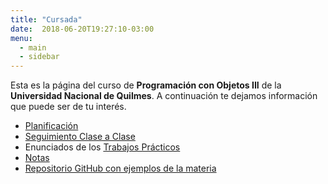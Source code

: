 ```yaml
---
title: "Cursada"
date:  2018-06-20T19:27:10-03:00
menu:
  - main
  - sidebar
---
```



Esta es la página del curso de **Programación con Objetos III** de la **Universidad Nacional de Quilmes**. A continuación te dejamos información que puede ser de tu interés. 

* [Planificación](../unq-planificacion)
* [Seguimiento Clase a Clase](https://github.com/unq-objetos3-alumnos/bitacoras-2017s1)
* Enunciados de los [Trabajos Prácticos](../tps-2014-c1)
* [Notas](../unq-notas-unq)
* [Repositorio GitHub con ejemplos de la materia](https://github.com/uqbar-paco?utf8=%E2%9C%93&query=obj3)